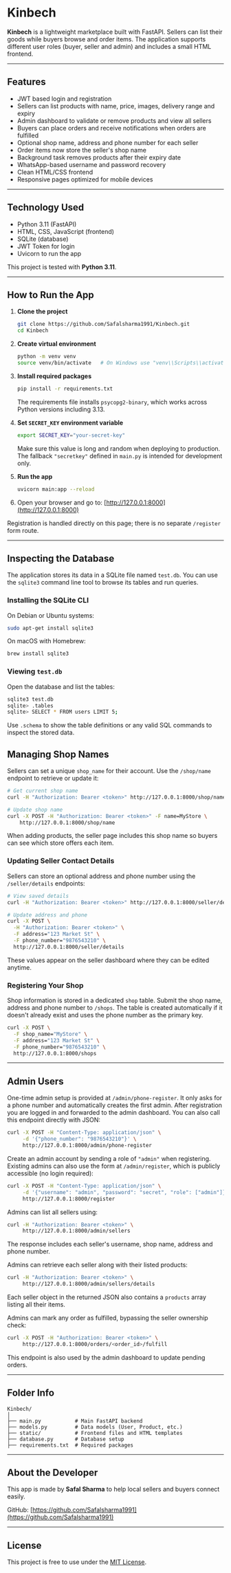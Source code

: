 # Kinbech


**Kinbech** is a lightweight marketplace built with FastAPI. Sellers can list their goods while buyers browse and order items. The application supports different user roles (buyer, seller and admin) and includes a small HTML frontend.

---

## Features

- JWT based login and registration
- Sellers can list products with name, price, images, delivery range and expiry
- Admin dashboard to validate or remove products and view all sellers
- Buyers can place orders and receive notifications when orders are fulfilled
- Optional shop name, address and phone number for each seller
- Order items now store the seller's shop name
- Background task removes products after their expiry date
- WhatsApp-based username and password recovery
- Clean HTML/CSS frontend
- Responsive pages optimized for mobile devices
---

## Technology Used

- Python 3.11 (FastAPI)
- HTML, CSS, JavaScript (frontend)
- SQLite (database)
- JWT Token for login
- Uvicorn to run the app

This project is tested with **Python 3.11**.

---

## How to Run the App

1. **Clone the project**
   ```bash
   git clone https://github.com/Safalsharma1991/Kinbech.git
   cd Kinbech
   ```

2. **Create virtual environment**
   ```bash
   python -m venv venv
   source venv/bin/activate   # On Windows use "venv\\Scripts\\activate"
   ```

3. **Install required packages**
   ```bash
   pip install -r requirements.txt
   ```
   The requirements file installs `psycopg2-binary`, which works across
   Python versions including 3.13.
4. **Set `SECRET_KEY` environment variable**
   ```bash
   export SECRET_KEY="your-secret-key"
   ```
   Make sure this value is long and random when deploying to production.
   The fallback `"secretkey"` defined in `main.py` is intended for development
   only.

5. **Run the app**
   ```bash
   uvicorn main:app --reload
   ```

6. Open your browser and go to:
   [http://127.0.0.1:8000](http://127.0.0.1:8000)

Registration is handled directly on this page; there is no separate
`/register` form route.

---

## Inspecting the Database

The application stores its data in a SQLite file named `test.db`. You can
use the `sqlite3` command line tool to browse its tables and run queries.

### Installing the SQLite CLI

On Debian or Ubuntu systems:

```bash
sudo apt-get install sqlite3
```

On macOS with Homebrew:

```bash
brew install sqlite3
```

### Viewing `test.db`

Open the database and list the tables:

```bash
sqlite3 test.db
sqlite> .tables
sqlite> SELECT * FROM users LIMIT 5;
```

Use `.schema` to show the table definitions or any valid SQL commands to
inspect the stored data.

## Managing Shop Names

Sellers can set a unique `shop_name` for their account. Use the `/shop/name` endpoint to retrieve or update it:

```bash
# Get current shop name
curl -H "Authorization: Bearer <token>" http://127.0.0.1:8000/shop/name

# Update shop name
curl -X POST -H "Authorization: Bearer <token>" -F name=MyStore \
    http://127.0.0.1:8000/shop/name
```

When adding products, the seller page includes this shop name so buyers can see which store offers each item.

### Updating Seller Contact Details

Sellers can store an optional address and phone number using the `/seller/details` endpoints:

```bash
# View saved details
curl -H "Authorization: Bearer <token>" http://127.0.0.1:8000/seller/details

# Update address and phone
curl -X POST \
  -H "Authorization: Bearer <token>" \
  -F address="123 Market St" \
  -F phone_number="9876543210" \
  http://127.0.0.1:8000/seller/details
```

These values appear on the seller dashboard where they can be edited anytime.

### Registering Your Shop

Shop information is stored in a dedicated `shop` table. Submit the shop name,
address and phone number to `/shops`. The table is created automatically if it
doesn't already exist and uses the phone number as the primary key.

```bash
curl -X POST \
  -F shop_name="MyStore" \
  -F address="123 Market St" \
  -F phone_number="9876543210" \
  http://127.0.0.1:8000/shops
```

---

## Admin Users

One-time admin setup is provided at `/admin/phone-register`. It only asks for a phone number and automatically creates the first admin. After registration you are logged in and forwarded to the admin dashboard. You can also call this endpoint directly with JSON:

```bash
curl -X POST -H "Content-Type: application/json" \
     -d '{"phone_number": "9876543210"}' \
     http://127.0.0.1:8000/admin/phone-register
```

Create an admin account by sending a role of `"admin"` when registering.  Existing admins can also use the form at `/admin/register`, which is publicly accessible (no login required):

```bash
curl -X POST -H "Content-Type: application/json" \
     -d '{"username": "admin", "password": "secret", "role": ["admin"]}' \
     http://127.0.0.1:8000/register
```

Admins can list all sellers using:

```bash
curl -H "Authorization: Bearer <token>" \
     http://127.0.0.1:8000/admin/sellers
```

The response includes each seller's username, shop name, address and phone number.

Admins can retrieve each seller along with their listed products:

```bash
curl -H "Authorization: Bearer <token>" \
     http://127.0.0.1:8000/admin/sellers/details
```

Each seller object in the returned JSON also contains a `products` array listing all
their items.

Admins can mark any order as fulfilled, bypassing the seller ownership check:

```bash
curl -X POST -H "Authorization: Bearer <token>" \
     http://127.0.0.1:8000/orders/<order_id>/fulfill
```

This endpoint is also used by the admin dashboard to update pending orders.

---

## Folder Info

```
Kinbech/
│
├── main.py           # Main FastAPI backend
├── models.py         # Data models (User, Product, etc.)
├── static/           # Frontend files and HTML templates
├── database.py       # Database setup
├── requirements.txt  # Required packages
```

---

## About the Developer

This app is made by **Safal Sharma** to help local sellers and buyers connect easily.

GitHub: [https://github.com/Safalsharma1991](https://github.com/Safalsharma1991)

---

## License

This project is free to use under the [MIT License](LICENSE).
